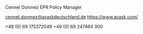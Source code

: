 Cennet Donmez
EPR Policy Manager

cennet.donmez@avaskdeutschland.de
https://www.avask.com/

+49 (0) 69 175372049
+49 (0) 69 247464 300
